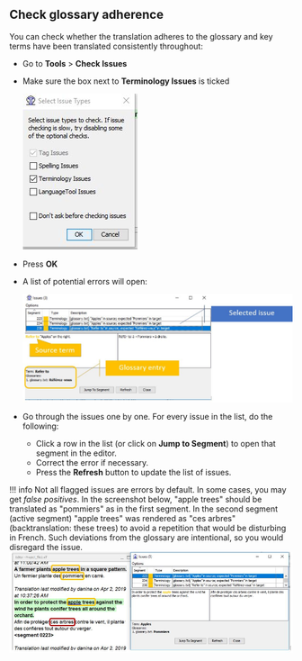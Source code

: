 ## Check glossary adherence

You can check whether the translation adheres to the glossary and key terms have been translated consistently throughout:

- Go to **Tools** > **Check Issues**
- Make sure the box next to **Terminology Issues** is ticked

   ![](../_img/35_terminology_issues.jpg)

- Press **OK**
- A list of potential errors will open:

   ![](../_img/36_error_report_terminology.jpg)

- Go through the issues one by one. For every issue in the list, do the following:

   - Click a row in the list (or click on **Jump to Segment**) to open that segment in the editor.
   - Correct the error if necessary.
   - Press the **Refresh** button to update the list of issues.

!!! info
    Not all flagged issues are errors by default. In some cases, you may get _false positives_. In the screenshot below, "apple trees" should be translated as "pommiers" as in the first segment. In the second segment (active segment) "apple trees" was rendered as "ces arbres" (backtranslation: these trees) to avoid a repetition that would be disturbing in French. Such deviations from the glossary are intentional, so you would disregard the issue.
    ![](../_img/37_false_positive.jpg)
